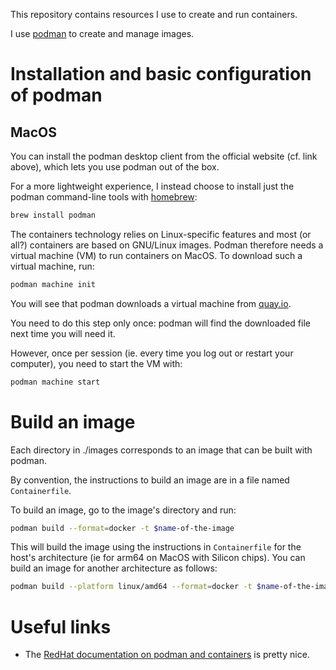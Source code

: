 This repository contains resources I use to create and run containers.

I use [podman](https://podman.io/) to create and manage images.

# Installation and basic configuration of podman

## MacOS

You can install the podman desktop client from the official website (cf. link above), which lets you use podman out of
the box.

For a more lightweight experience, I instead choose to install just the podman command-line tools with [homebrew](https://brew.sh/):

```sh
brew install podman
```

The containers technology relies on Linux-specific features and most (or all?) containers are based on GNU/Linux
images. Podman therefore needs a virtual machine (VM) to run containers on MacOS. To download such a virtual machine,
run:

```sh
podman machine init
```

You will see that podman downloads a virtual machine from [quay.io](quay.io).

You need to do this step only once: podman will find the downloaded file next time you will need it.

However, once per session (ie. every time you log out or restart your computer), you need to start the VM with:

```sh
podman machine start
```

# Build an image

Each directory in ./images corresponds to an image that can be built with podman.

By convention, the instructions to build an image are in a file named `Containerfile`.

To build an image, go to the image's directory and run:

```sh
podman build --format=docker -t $name-of-the-image
```

This will build the image using the instructions in `Containerfile` for the host's architecture (ie for arm64 on MacOS
with Silicon chips). You can build an image for another architecture as follows:

```sh
podman build --platform linux/amd64 --format=docker -t $name-of-the-image
```

# Useful links

 - The [RedHat documentation on podman and
   containers](https://docs.redhat.com/en/documentation/red_hat_enterprise_linux/10/html/building_running_and_managing_containers)
   is pretty nice.
